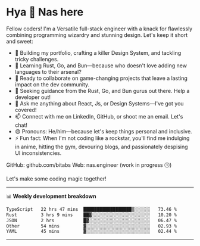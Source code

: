 # Hya 👋 Nas here

Fellow coders! I'm a Versatile full-stack engineer with a knack for flawlessly combining programming wizardry and stunning design. Let's keep it short and sweet:

- 🔭 Building my portfolio, crafting a killer Design System, and tackling tricky challenges.
- 🌱 Learning Rust, Go, and Bun—because who doesn't love adding new languages to their arsenal?
- 👯 Ready to collaborate on game-changing projects that leave a lasting impact on the dev community.
- 🤔 Seeking guidance from the Rust, Go, and Bun gurus out there. Help a developer out!
- 💬 Ask me anything about React, Js, or Design Systems—I've got you covered!
- 📫 Connect with me on LinkedIn, GitHub, or shoot me an email. Let's chat!
- 😄 Pronouns: He/him—because let's keep things personal and inclusive.
- ⚡ Fun fact: When I'm not coding like a rockstar, you'll find me indulging in anime, hitting the gym, devouring blogs, and passionately despising UI inconsistencies.

GitHub: github.com/bitabs
Web: nas.engineer (work in progress 🕒)

Let's make some coding magic together!

-------
📊 **Weekly development breakdown**
<!--START_SECTION:waka-->

```txt
TypeScript   22 hrs 47 mins  ██████████████████▒░░░░░░   73.46 %
Rust         3 hrs 9 mins    ██▓░░░░░░░░░░░░░░░░░░░░░░   10.20 %
JSON         2 hrs           █▓░░░░░░░░░░░░░░░░░░░░░░░   06.47 %
Other        54 mins         ▓░░░░░░░░░░░░░░░░░░░░░░░░   02.93 %
YAML         45 mins         ▓░░░░░░░░░░░░░░░░░░░░░░░░   02.44 %
```

<!--END_SECTION:waka-->
-------
